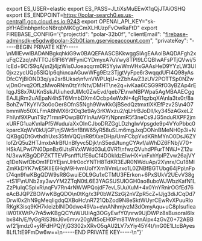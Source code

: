 export ES_USER=elastic
export ES_PASS=JLtiXsMuEEwX1qQjJTAiOSHQ
export ES_ENDPOINT=https://polar-search0.es.us-central1.gcp.cloud.es.io:9243
export OPENAI_API_KEY="sk-pYHAElnbhpnfcoN8rqbMK0gCmXLHUzpFvOwRaFtD"
export FIREBASE_CONFIG='{"projectId": "polar-32b0f", "clientEmail": "firebase-adminsdk-e5gdw@polar-32b0f.iam.gserviceaccount.com", "privateKey": "-----BEGIN PRIVATE KEY-----\nMIIEvwIBADANBgkqhkiG9w0BAQEFAASCBKkwggSlAgEAAoIBAQDAFgh2xuFqCZzq\nNTTOJ61FI6YWFyniCYDmyxA7uVwy8TPI9LCQBlwAFsPTjQVwi/5lcEd+9C/S9qAj\n2j4jzWis0Joeaqqrm0R5YyiwWmVHxGAAsHeD9YYzLW3UI0jxzzycUQp5SlQIp6qh\ncaAGuwWFg9Etz3TjgtVyFpe6r3wqqdUFI4Q98yAsDfcCYjBiOND3q/ya2sr8Ukso\nfvnVWPUqU+zZbhAwZ3zUV2POTTSp0NZwvjDnOrvq2OfLzMwoRNm0tzYrNtv/DMHT\ne2q+ivKaa6CSG9RfO3yBZAp4rEIqgJS8x7AUKnSskJUiuhedUlMc0ZwEvd/qeb7E\nwNBPWpa5AgMBAAECggEAJLjRm2uAEpaN4hST6MmbDXm4Ocbp4eWxN+4gR1qzbqXA\nIa3tx0r/8aBohZwTKyYIV3o0oOer8OfnS5Ngh9WwKkGjBSedQztmxtIXKEfPzv2S\n4O7bmmWo50XLFmA8hMX6r2Oq3e9Ay3rKWxzu2/qLHrBJoDll/ky345zAGxeLZFhI\nf9XPunT9z71rmnPOwpB0YInAuVGY/NpnmR5f3neCs9JG5nduRXPF2jmxURFG1uaK\nIaPf5Wudu/aXxOInCJboDRZGgLDzhglwVpsgde9p4VYoPbbc0kparcXqWV0kUjGP\njSWr5nfBtW65yR58uSLm6mgJxqDONnBMeNH0p3i+NQKBgQDtGvthdhUxs35fnVQQ\nR8fXxeDHp/UmFCbpYxdKRhMYnO0DsJ6ZYlofZrQ5u2HTJmxbAIrBfUnBfyvc5Djk\nS5edJtungCYAvf/aWhDZ6FNbjV70+HSkALPwl7N0DpnBz6IJtsRVxWWd03uL0VR1\nfwzQVuhdPFurTNWJ+Z12uN/3xwKBgQDPZKTTEVPsnfffUfE6uCf4DOkIdzEIwHX+\nFxhYpIPZvw26ajVYq1DeNwfDbOm1FDYEjsnUHr0ocYNTH8TdKR3EJR0NWduAp/2X\nrx/Cu18MlZmKkDYK7wE5KIIE6HqM9HvmUoIYXm1iVmLrxo1L0ZNBfBGTUbg64jPp\nFpt74qn9fwKBgQDW9sR8GwuiEOL9Gu1xCTMU3FErkon+6PxSUkV2UEvV38g+tS1F\nUNb2ay3wvYM2ZTqN0tL6E3YAGSUSUlOGH0ao8uboWJWbzKafN1LZzPluIqC5plxR\nqFV7Rn4rNWWPQojdF7evL5UuXuM+4x0YnYRnirOGfEd76eAcBJQPZBOiVwKBgQDO\n0tKg/x3P0bWZSzGj2nVZpR5cZ+lJjg3diJCqDd7Drwl0x2hN9gMeqIigdqQXBoHc\nR721QbZod9N8eSktWUyrCEwRvXPuuRloRKgK3isq9KH7kleizblNlD0dwe49Va+e\nANhmjvzM3dOmyAqu+uC8pIsufIeaiW01XWtPv7rA5wKBgQCYuWUUiAg3OGyEwfY0\nrw9UjDWPz8sBusoral6Ixbx84h/E/fyGgRiS3tirJ6v6mvv20gMt5oEH0Pm8TWrs\nAlpx4zGvZ0+72ABBwf21jmdz0+yRFdHPQjYjG3302xXRvO5qAU2LV7xYiy45Y4t/\nG0E1LtcBAyes8LfL1tE9FmDw6w==\n-----END PRIVATE KEY-----\n"}'
